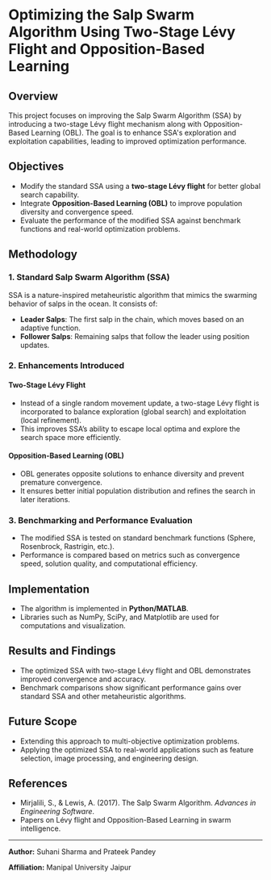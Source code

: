 # Optimizing the Salp Swarm Algorithm Using Two-Stage Lévy Flight and Opposition-Based Learning

## Overview
This project focuses on improving the Salp Swarm Algorithm (SSA) by introducing a two-stage Lévy flight mechanism along with Opposition-Based Learning (OBL). The goal is to enhance SSA's exploration and exploitation capabilities, leading to improved optimization performance.

## Objectives
- Modify the standard SSA using a **two-stage Lévy flight** for better global search capability.
- Integrate **Opposition-Based Learning (OBL)** to improve population diversity and convergence speed.
- Evaluate the performance of the modified SSA against benchmark functions and real-world optimization problems.

## Methodology
### **1. Standard Salp Swarm Algorithm (SSA)**
SSA is a nature-inspired metaheuristic algorithm that mimics the swarming behavior of salps in the ocean. It consists of:
- **Leader Salps**: The first salp in the chain, which moves based on an adaptive function.
- **Follower Salps**: Remaining salps that follow the leader using position updates.

### **2. Enhancements Introduced**
#### **Two-Stage Lévy Flight**
- Instead of a single random movement update, a two-stage Lévy flight is incorporated to balance exploration (global search) and exploitation (local refinement).
- This improves SSA’s ability to escape local optima and explore the search space more efficiently.

#### **Opposition-Based Learning (OBL)**
- OBL generates opposite solutions to enhance diversity and prevent premature convergence.
- It ensures better initial population distribution and refines the search in later iterations.

### **3. Benchmarking and Performance Evaluation**
- The modified SSA is tested on standard benchmark functions (Sphere, Rosenbrock, Rastrigin, etc.).
- Performance is compared based on metrics such as convergence speed, solution quality, and computational efficiency.

## Implementation
- The algorithm is implemented in **Python/MATLAB**.
- Libraries such as NumPy, SciPy, and Matplotlib are used for computations and visualization.

## Results and Findings
- The optimized SSA with two-stage Lévy flight and OBL demonstrates improved convergence and accuracy.
- Benchmark comparisons show significant performance gains over standard SSA and other metaheuristic algorithms.

## Future Scope
- Extending this approach to multi-objective optimization problems.
- Applying the optimized SSA to real-world applications such as feature selection, image processing, and engineering design.

## References
- Mirjalili, S., & Lewis, A. (2017). The Salp Swarm Algorithm. *Advances in Engineering Software*.
- Papers on Lévy flight and Opposition-Based Learning in swarm intelligence.

---
**Author:** Suhani Sharma and Prateek Pandey 

**Affiliation:** Manipal University Jaipur  


